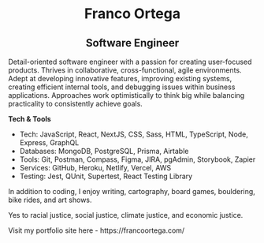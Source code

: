 <div>
    <h1 align="center">Franco Ortega</h1>
    <h2 align="center">Software Engineer</h2>
</div>
  
<p>
Detail-oriented software engineer with a passion for creating user-focused products. Thrives in collaborative, cross-functional, agile environments. Adept at developing innovative features, improving existing systems, creating efficient internal tools, and debugging issues within business applications. Approaches work optimistically to think big while balancing practicality to consistently achieve goals.
</p>

<p>
    <strong>Tech & Tools</strong>
    <ul>
        <li>Tech: JavaScript, React, NextJS, CSS, Sass, HTML, TypeScript, Node, Express, GraphQL</li>
        <li>Databases: MongoDB, PostgreSQL, Prisma, Airtable</li>
        <li>Tools: Git, Postman, Compass, Figma, JIRA, pgAdmin, Storybook, Zapier</li>
        <li>Services: GitHub, Heroku, Netlify, Vercel, AWS</li>
        <li>Testing: Jest, QUnit, Supertest, React Testing Library</li>
    </ul>
</p>

<p>
In addition to coding, I enjoy writing, cartography, board games, bouldering, bike rides, and art shows.
</p>

<p>
Yes to racial justice, social justice, climate justice, and economic justice.
</p>

<p>
    Visit my portfolio site here - https://francoortega.com/
</p>

<!--
**franco-ortega/franco-ortega** is a ✨ _special_ ✨ repository because its `README.md` (this file) appears on your GitHub profile.
